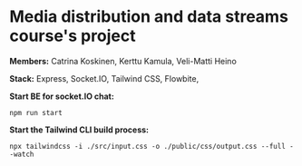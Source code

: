 # Media distribution and data streams course's project

**Members:** Catrina Koskinen, Kerttu Kamula, Veli-Matti Heino

**Stack:** Express, Socket.IO, Tailwind CSS, Flowbite, 

**Start BE for socket.IO chat:**

`npm run start`

**Start the Tailwind CLI build process:**

`npx tailwindcss -i ./src/input.css -o ./public/css/output.css --full --watch`
